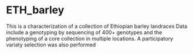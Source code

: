 # ETH_barley
This is a characterization of a collection of Ethiopian barley landraces
Data include a genotyping by sequencing of 400+ genotypes and the phenotyping of a core collection in multiple locations. 
A participatory variaty selection was also performed
